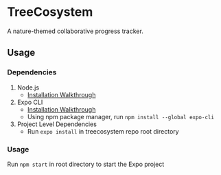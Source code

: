 # TreeCosystem

A nature-themed collaborative progress tracker.

## Usage

### Dependencies
1. Node.js 
    * [Installation Walkthrough](https://nodejs.org/en/download/)
2. Expo CLI
    * [Installation Walkthrough](https://docs.expo.io/get-started/installation/)
    * Using npm package manager, run `npm install --global expo-cli`
3. Project Level Dependencies
    * Run `expo install` in treecosystem repo root directory

### Usage
Run `npm start` in root directory to start the Expo project

